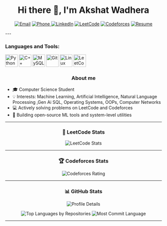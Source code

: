 <h1 align="center">Hi there 👋, I'm Akshat Wadhera</h1>

<p align="center">
  <a href="mailto:akshatwadhera03@gmail.com"><img alt="Email" src="https://img.shields.io/badge/Gmail-akshatwadhera03@gmail.com-red?logo=gmail&style=flat-square" /></a>
  <a href="tel:+919871600656">
  <img alt="Phone" src="https://img.shields.io/badge/Phone-%2B91%209871600656-green?logo=googlevoice&style=flat-square" />
</a>
  <a href="https://www.linkedin.com/in/akshat-wadhera-84942a23b/" target="_blank"><img alt="LinkedIn" src="https://img.shields.io/badge/LinkedIn-akshatwadhera-blue?logo=linkedin&style=flat-square" /></a>
  <a href="https://leetcode.com/u/Akshat_W/" target="_blank"><img alt="LeetCode" src="https://img.shields.io/badge/LeetCode-Profile-orange?logo=leetcode&style=flat-square" /></a>
  <a href="https://codeforces.com/profile/akshatwadhera" target="_blank"><img alt="Codeforces" src="https://img.shields.io/badge/Codeforces-Handle-blue?logo=codeforces&style=flat-square" /></a>
  <a href="https://drive.google.com/file/d/1AMy6cksnQx7dMX9amA4O8LWcB9FKV5jZ/view" target="_blank"><img alt="Resume" src="https://img.shields.io/badge/Resume-View-blue?logo=google-drive&style=flat-square" /></a>
</p>
---

<h3>Languages and Tools:</h3>
<p align="left">
  <img src="https://cdn.jsdelivr.net/gh/devicons/devicon/icons/python/python-original.svg" alt="Python" width="40" height="40"/>
  <img src="https://cdn.jsdelivr.net/gh/devicons/devicon/icons/cplusplus/cplusplus-original.svg" alt="C++" width="40" height="40"/>
  <img src="https://cdn.jsdelivr.net/gh/devicons/devicon/icons/mysql/mysql-original.svg" alt="MySQL" width="40" height="40"/>
  <img src="https://cdn.jsdelivr.net/gh/devicons/devicon/icons/git/git-original.svg" alt="Git" width="40" height="40"/>
  <img src="https://cdn.jsdelivr.net/gh/devicons/devicon/icons/linux/linux-original.svg" alt="Linux" width="40" height="40"/>
  <a href="https://leetcode.com/your_leetcode_username/" target="_blank">
    <img src="https://cdn.iconscout.com/icon/free/png-256/leetcode-3521542-2944960.png" alt="LeetCode" width="40" height="40"/>
  </a>
</p>



<h3 align="center">About me</h3>

<ul>
  <li>🎓 Computer Science Student</li>
  <li>💡 Interests: Machine Learning, Artificial Intelligence, Natural Language Processing ,Gen Ai SQL, Operating Systems, OOPs, Computer Networks</li>
  <li>💻 Actively solving problems on LeetCode and Codeforces</li>
  <li>📂 Building open-source ML tools and system-level utilities</li>
</ul>

---

<h3 align="center">🧮 LeetCode Stats</h3>

<p align="center">
  <img src="https://leetcard.jacoblin.cool/Akshat_W?ext=contest&theme=dark" alt="LeetCode Stats" />
</p>

---
<h3 align="center">🏆 Codeforces Stats</h3>

<p align="center">
  <img src="https://cf.leed.at?id=akshatwadhera" alt="Codeforces Rating" />
</p>

---
<h3 align="center">📊 GitHub Stats</h3>

<p align="center">
  <img alt="Profile Details" src="https://github-profile-summary-cards.vercel.app/api/cards/profile-details?username=Akshat-wa&theme=dracula" />
</p>
<p align="center">
  <img alt="Top Languages by Repositories" src="https://github-profile-summary-cards.vercel.app/api/cards/repos-per-language?username=Akshat-wa&theme=dracula" />
  <img alt="Most Commit Language" src="https://github-profile-summary-cards.vercel.app/api/cards/most-commit-language?username=Akshat-wa&theme=dracula" />
</p>


---

